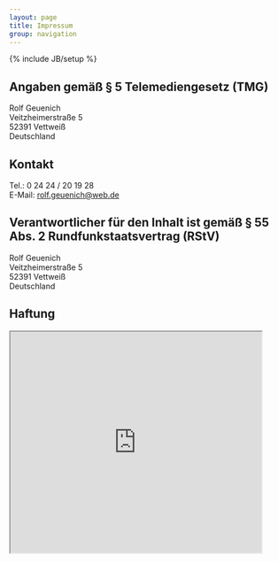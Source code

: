 ```yaml
---
layout: page
title: Impressum
group: navigation
---
```

{% include JB/setup %}

## Angaben gemäß § 5 Telemediengesetz (TMG)

Rolf Geuenich<br />
Veitzheimerstraße 5<br />
52391 Vettweiß<br />
Deutschland

## Kontakt
Tel.: 0 24 24 / 20 19 28<br />
E-Mail: <a href="&#109;&#97;&#105;&#108;&#116;&#111;&#58;&#114;&#111;&#108;&#102;&#46;&#103;&#101;&#117;&#101;&#110;&#105;&#99;&#104;&#64;&#119;&#101;&#98;&#46;&#100;&#101;">&#114;&#111;&#108;&#102;&#46;&#103;&#101;&#117;&#101;&#110;&#105;&#99;&#104;&#64;&#119;&#101;&#98;&#46;&#100;&#101;</a>

## Verantwortlicher für den Inhalt ist gemäß § 55 Abs. 2 Rundfunkstaatsvertrag (RStV)

Rolf Geuenich<br />
Veitzheimerstraße 5<br />
52391 Vettweiß<br />
Deutschland

## Haftung
<iframe src="http://www.disclaimer.de/disclaimer.htm?farbe=FFFFFF/000000/000000/000000" width="90%" height="400" name="Haftungsausschluss">
  <p>Ihr Browser kann leider keine eingebetteten Frames anzeigen:
  Sie k&ouml;nnen die eingebettete Seite &uuml;ber den folgenden Verweis
  aufrufen: <a href="http://www.disclaimer.de/disclaimer.htm?farbe=FFFFFF/000000/000000/000000">Haftungsausschluss</a></p>
</iframe>
